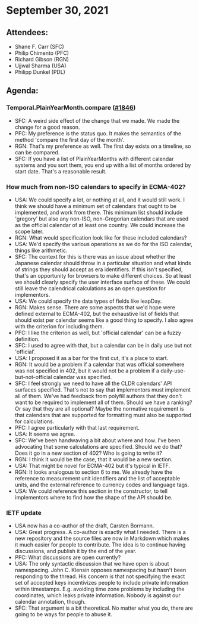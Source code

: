 # September 30, 2021

## Attendees:
- Shane F. Carr (SFC)
- Philip Chimento (PFC)
- Richard Gibson (RGN)
- Ujjwal Sharma (USA)
- Philipp Dunkel (PDL)

## Agenda:

### Temporal.PlainYearMonth.compare ([#1846](https://github.com/tc39/proposal-temporal/issues/1846))
- SFC: A weird side effect of the change that we made. We made the change for a good reason.
- PFC: My preference is the status quo. It makes the semantics of the method 'compare the first day of the month'.
- RGN: That's my preference as well. The first day exists on a timeline, so can be compared.
- SFC: If you have a list of PlainYearMonths with different calendar systems and you sort them, you end up with a list of months ordered by start date. That's a reasonable result.

### How much from non-ISO calendars to specify in ECMA-402?
- USA: We could specify a lot, or nothing at all, and it would still work. I think we should have a minimum set of calendars that ought to be implemented, and work from there. This minimum list should include 'gregory' but also any non-ISO, non-Gregorian calendars that are used as the official calendar of at least one country. We could increase the scope later.
- RGN: What would specification look like for these included calendars?
- USA: We'd specify the various operations as we do for the ISO calendar, things like arithmetic.
- SFC: The context for this is there was an issue about whether the Japanese calendar should throw in a particular situation and what kinds of strings they should accept as era identifiers. If this isn't specified, that's an opportunity for browsers to make different choices. So at least we should clearly specify the user interface surface of these. We could still leave the calendrical calculations as an open question for implementors.
- USA: We could specify the data types of fields like leapDay.
- RGN: Makes sense. There are some aspects that we'd hope were defined external to ECMA-402, but the exhaustive list of fields that should exist per calendar seems like a good thing to specify. I also agree with the criterion for including them.
- PFC: I like the criterion as well, but 'official calendar' can be a fuzzy definition.
- SFC: I used to agree with that, but a calendar can be in daily use but not 'official'.
- USA: I proposed it as a bar for the first cut, it's a place to start.
- RGN: It would be a problem if a calendar that was official somewhere was not specified in 402, but it would not be a problem if a daily-use-but-not-official calendar was specified.
- SFC: I feel strongly we need to have all the CLDR calendars' API surfaces specified. That's not to say that implementors must implement all of them. We've had feedback from polyfill authors that they don't want to be required to implement all of them. Should we have a ranking? Or say that they are all optional? Maybe the normative requirement is that calendars that are supported for formatting must also be supported for calculations.
- PFC: I agree particularly with that last requirement.
- USA: It seems we agree.
- SFC: We've been handwaving a bit about where and how. I've been advocating that some calculations are specified. Should we do that? Does it go in a new section of 402? Who is going to write it?
- RGN: I think it would be the case, that it would be a new section.
- USA: That might be novel for ECMA-402 but it's typical in IETF.
- RGN: It looks analogous to section 6 to me. We already have the reference to measurement unit identifiers and the list of acceptable units, and the external reference to currency codes and language tags.
- USA: We could reference this section in the constructor, to tell implementors where to find how the shape of the API should be.

### IETF update
- USA now has a co-author of the draft, Carsten Bormann.
- USA: Great progress. A co-author is exactly what I needed. There is a new repository and the source files are now in Markdown which makes it much easier for people to contribute. The idea is to continue having discussions, and publish it by the end of the year.
- PFC: What discussions are open currently?
- USA: The only syntactic discussion that we have open is about namespacing. John C. Klensin opposes namespacing but hasn't been responding to the thread. His concern is that not specifying the exact set of accepted keys incentivizes people to include private information within timestamps. E.g. avoiding time zone problems by including the coordinates, which leaks private information. Nobody is against our calendar annotation, though.
- SFC: That argument is a bit theoretical. No matter what you do, there are going to be ways for people to abuse it.
